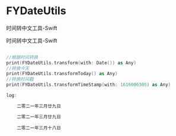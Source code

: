 # FYDateUtils
时间转中文工具-Swift

时间转中文工具-Swift

```swift
       
//根据时间转换
print(FYDateUtils.transform(with: Date()) as Any)
//转换今天   
print(FYDateUtils.transformToday() as Any)
//转换时间戳       
print(FYDateUtils.transformTimeStamp(with: 1616006305) as Any)

log:

	二零二一年三月廿九日

	二零二一年三月廿九日
				
	二零二一年三月十八日

```


